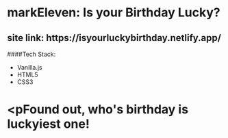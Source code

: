 <h1>markEleven: Is your Birthday Lucky? </h1>
<h2>site link: https://isyourluckybirthday.netlify.app/ </h2>

####Tech Stack:

- Vanilla.js
- HTML5
- CSS3

<pFound out, who's birthday is luckyiest one!</p>
=======
